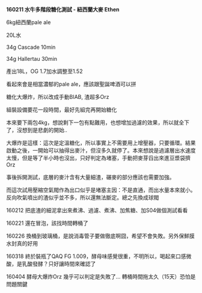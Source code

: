 **160211 水牛多階段糖化測試 - 紐西蘭大麥 Ethen**

6kg紐西蘭pale ale

20L水

34g Cascade 10min

34g Hallertau 30min

產出18L，OG 1.7加水調整至1.52

看起來會是相當濃郁的pale ale，應該跟聖誕啤酒可以拼

糖化大爆炸，所以改成手動BIAB, 渣超多Orz

組裝設備要花一段時間，最好先組完再開始糖化

本來要下兩包4kg，想說剩下一包有點難用，也想增加過濾的效果，所以就全下了，沒想到是悲劇的開始..

大爆炸是這樣：這次是定溫糖化，所以事實上不需要用上增壓器，只要循環。結果啟動之後，一開始可以抽得出麥汁，但沒多久就停了。本來想說是過濾層出水速度太慢，但是等了半小時也沒出，只好判定為堵塞，手動把麥芽舀出來進豆漿袋擠Orz

事後拆開測試，底層的麥汁含有大量細渣，碾麥的部分應該也需要加強。

而這次試用壓縮空氣閥作為出口似乎是堵塞主因：不是直通，而出水量本來就小。反向吹氣噴出的渣似乎並不多，所以還無法斷定。總之先換成球閥

160212 把底渣的細泥拿出來煮沸、過濾、煮沸、加焦糖、加S04做個測試看看

160221 還在冒泡，該找時間轉桶了

160226 換桶到玻璃桶，是說消毒管子要做徹底啊囧，希望不會失敗。另外保鮮膜水封真的好用

160318 終於裝瓶了QAQ FG 1.009，酵母味感覺很重，不明所以，喝起來口感微酸，是乳酸發酵？只好讓時間來確認了

160404 酵母大爆炸Orz 幾乎可以判定是失敗了... 轉桶時間拖太久（15天）恐怕是問題關鍵


